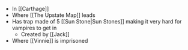 - In [[Carthage]]
- Where [[The Upstate Map]] leads
- Has trap made of 5 [[Sun Stone|Sun Stones]] making it very hard for vampires to get in
	- Created by [[Jack]]
- Where [[Vinnie]] is imprisoned